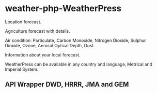 # weather-php-WeatherPress
Location forecast.<br>

Agriculture forecast with details.<br>

Air condition: Particulate, Carbon Monoxide, Nitrogen Dioxide, Sulphur Dioxide, Ozone, Aerosol Optical Depth, Dust.<br>

Information about your local forecast.<br>

WeatherPress can be available in any country and language, Metrical and Imperial System. <br>

## API Wrapper DWD, HRRR, JMA and GEM
